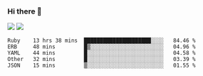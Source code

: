 ### Hi there 👋

<!--
**sasharevzin/sasharevzin** is a ✨ _special_ ✨ repository because its `README.md` (this file) appears on your GitHub profile.

Here are some ideas to get you started:

- 🔭 I’m currently working on ...
- 🌱 I’m currently learning ...
- 👯 I’m looking to collaborate on ...
- 🤔 I’m looking for help with ...
- 💬 Ask me about ...
- 📫 How to reach me: ...
- 😄 Pronouns: ...
- ⚡ Fun fact: ...
-->

![](https://yusufozturk.vercel.app/api?username=sasharevzin&hide_title=true&include_all_commits=true&count_private=true&show_icons=true) ![](https://yusufozturk.vercel.app/api/top-langs/?username=sasharevzin&layout=compact&langs_count=10&hide=apacheconf,coffeescript)

<!--START_SECTION:waka-->
```text
Ruby    13 hrs 38 mins  █████████████████████░░░░   84.46 % 
ERB     48 mins         █▒░░░░░░░░░░░░░░░░░░░░░░░   04.96 % 
YAML    44 mins         █░░░░░░░░░░░░░░░░░░░░░░░░   04.58 % 
Other   32 mins         █░░░░░░░░░░░░░░░░░░░░░░░░   03.39 % 
JSON    15 mins         ▒░░░░░░░░░░░░░░░░░░░░░░░░   01.55 % 
```
<!--END_SECTION:waka-->
